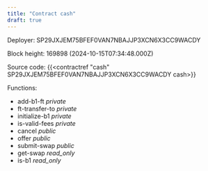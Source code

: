 ```yaml
---
title: "Contract cash"
draft: true
---
```

Deployer: SP29JXJEM75BFEF0VAN7NBAJJP3XCN6X3CC9WACDY


 



Block height: 169898 (2024-10-15T07:34:48.000Z)

Source code: {{<contractref "cash" SP29JXJEM75BFEF0VAN7NBAJJP3XCN6X3CC9WACDY cash>}}

Functions:

* add-b1-ft _private_
* ft-transfer-to _private_
* initialize-b1 _private_
* is-valid-fees _private_
* cancel _public_
* offer _public_
* submit-swap _public_
* get-swap _read_only_
* is-b1 _read_only_
